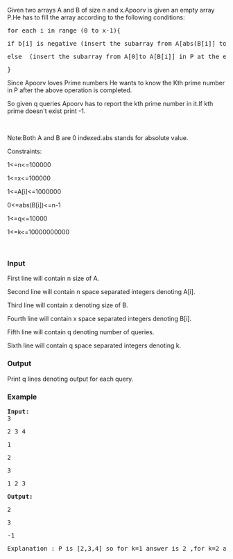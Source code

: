 <p>Given two arrays A and B of size n and x.Apoorv is given an empty array P.He has to fill the array according to the following conditions:</p>
<pre>for each i in range (0 to x-1){
</pre>
<pre>if b[i] is negative (insert the subarray from A[abs(B[i]] to A[n-1] in P at the end)
</pre>
<pre>else  (insert the subarray from A[0]to A[B[i]] in P at the end)
</pre>
<pre>}</pre>
<p>Since Apoorv loves Prime numbers He wants to know the Kth prime number in P after the above operation is completed.</p>
<p>So given q queries Apoorv has to report the kth prime number in it.If kth prime doesn't exist print -1.</p>
<p>&nbsp;</p>
<p>Note:Both A and B are 0 indexed.abs stands for absolute value.</p>
<p>Constraints:</p>
<p>1&lt;=n&lt;=100000</p>
<p>1&lt;=x&lt;=100000</p>
<p>1&lt;=A[i]&lt;=1000000</p>
<p>0&lt;=abs(B[i])&lt;=n-1</p>
<p>1&lt;=q&lt;=10000</p>
<p>1&lt;=k&lt;=10000000000</p>
<p>&nbsp;</p>
<h3>Input</h3>
<p>First line will contain n size of A.</p>
<p>Second line will contain n space separated integers denoting A[i].</p>
<p>Third line will contain x denoting size of B.</p>
<p>Fourth line will contain&nbsp;x space separated integers denoting B[i].</p>
<p>Fifth line will contain q denoting number of queries.</p>
<p>Sixth line will contain q space separated integers denoting k.</p>
<h3>Output</h3>
<p>Print q lines denoting output for each query.</p>
<h3>Example</h3>
<pre><strong>Input:</strong>
3
</pre>
<pre>2 3 4</pre>
<pre>1</pre>
<pre>2</pre>
<pre>3</pre>
<pre>1 2 3</pre>
<pre><strong>Output:</strong>
</pre>
<pre>2</pre>
<pre>3</pre>
<pre>-1</pre>
<pre>Explanation : P is [2,3,4] so for k=1 answer is 2 ,for k=2 answer is 3,for k=3 answer=-1 because 3rd prime number doesn't  exist.
</pre>